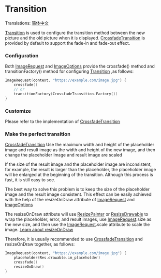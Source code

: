 # Transition

Translations: [简体中文](transition_zh.md)

[Transition] is used to configure the transition method between the new picture and the old picture when it is displayed. [CrossfadeTransition] is provided by default to support the fade-in and fade-out effect.

### Configuration

Both [ImageRequest] and [ImageOptions] provide the crossfade() method and transitionFactory() method for configuring [Transition] ,as follows:

```kotlin
ImageRequest(context, "https://example.com/image.jpg") {
    crossfade()
    // or
    transitionFactory(CrossfadeTransition.Factory())
}
```

### Customize

Please refer to the implementation of [CrossfadeTransition]

### Make the perfect transition

[CrossfadeTransition] Use the maximum width and height of the placeholder image and result image as the width and height of the new image, and then change the placeholder Image and result image are scaled

If the size of the result image and the placeholder image are inconsistent, for example, the result is larger than the placeholder, the placeholder image will be enlarged at the beginning of the transition. Although this process is fast, it is still easy to see.

The best way to solve this problem is to keep the size of the placeholder image and the result image consistent. This effect can be easily achieved with the help of the resizeOnDraw attribute of [ImageRequest] and [ImageOptions]

The resizeOnDraw attribute will use [ResizePainter] or [ResizeDrawable] to wrap the placeholder, error, and result images, use [ImageRequest].size as the new size, and then use the [ImageRequest].scale attribute to scale the image. [Learn about resizeOnDraw][resizeOnDraw]

Therefore, it is usually recommended to use [CrossfadeTransition] and resizeOnDraw together, as follows:

```kotlin
ImageRequest(context, "https://example.com/image.jpg") {
    placeholder(Res.drawable.im_placeholder)
    crossfade()
    resizeOnDraw()
}
```

[Transition]: ../../sketch-core/src/commonMain/kotlin/com/github/panpf/sketch/transition/Transition.kt

[CrossfadeTransition]: ../../sketch-core/src/commonMain/kotlin/com/github/panpf/sketch/transition/CrossfadeTransition.kt

[ImageRequest]: ../../sketch-core/src/commonMain/kotlin/com/github/panpf/sketch/request/ImageRequest.kt

[ImageOptions]: ../../sketch-core/src/commonMain/kotlin/com/github/panpf/sketch/request/ImageOptions.kt

[ResizePainter]: ../../sketch-compose-core/src/commonMain/kotlin/com/github/panpf/sketch/painter/ResizePainter.kt

[ResizeDrawable]: ../../sketch-view-core/src/main/kotlin/com/github/panpf/sketch/drawable/ResizeDrawable.kt

[resizeOnDraw]: resize.md#resizeOnDraw